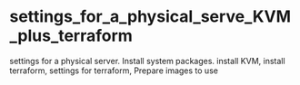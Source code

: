 # settings_for_a_physical_serve_KVM_plus_terraform
settings for a physical server. Install system packages. install KVM, install terraform, settings for terraform,  Prepare images to use
